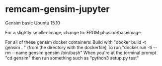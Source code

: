 # remcam-gensim-jupyter
Gensim basic Ubuntu 15.10

For a slightly smaller image, change to:
FROM phusion/baseimage

For all of these gensim docker containers:
Build with 
"docker build -t gensim . " (from the directory with the dockerfile)
To run
"docker run -ti --rm --name gensim gensim /bin/bash"
When you're at the terminal prompt
"cd gensim"
then run something such as "python3 setup.py test"

